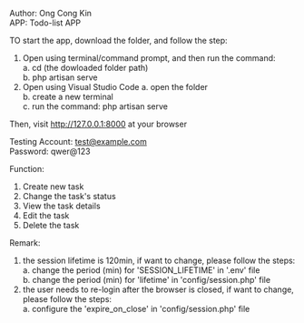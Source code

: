Author: Ong Cong Kin<br>
APP: Todo-list APP<br>

TO start the app, download the folder, and follow the step:
1. Open using terminal/command prompt, and then run the command:<br>
    a. cd (the dowloaded folder path)<br>
    b. php artisan serve
2. Open using Visual Studio Code
    a. open the folder<br>
    b. create a new terminal<br>
    c. run the command: php artisan serve

Then, visit http://127.0.0.1:8000 at your browser

Testing Account: test@example.com<br>
Password: qwer@123

Function:
1. Create new task
2. Change the task's status
3. View the task details
4. Edit the task
5. Delete the task

Remark: 
1. the session lifetime is 120min, if want to change, please follow the steps:<br>
    a. change the period (min) for 'SESSION_LIFETIME' in '.env' file<br>
    b. change the period (min) for 'lifetime' in 'config/session.php' file
2. the user needs to re-login after the browser is closed, if want to change, please follow the steps:<br>
    a. configure the 'expire_on_close' in 'config/session.php' file